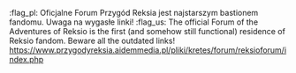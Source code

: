 :flag_pl: Oficjalne Forum Przygód Reksia jest najstarszym bastionem fandomu. Uwaga na wygasłe linki!
:flag_us: The official Forum of the Adventures of Reksio is the first (and somehow still functional) residence of Reksio fandom. Beware all the outdated links!
<https://www.przygodyreksia.aidemmedia.pl/pliki/kretes/forum/reksioforum/index.php>